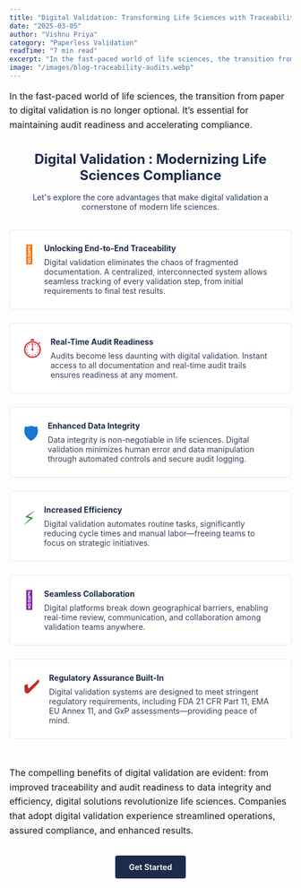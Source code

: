 ```yaml
---
title: "Digital Validation: Transforming Life Sciences with Traceability & Audits"
date: "2025-03-05"
author: "Vishnu Priya"
category: "Paperless Validation"
readTime: "7 min read"
excerpt: "In the fast-paced world of life sciences, the transition from paper to digital validation is no longer optional. It’s essential for maintaining audit readiness."
image: "/images/blog-traceability-audits.webp"
---
```


<p style="font-size:1rem; line-height:1.6; margin-bottom:2rem;">
In the fast-paced world of life sciences, the transition from paper to digital validation is no longer optional. It’s essential for maintaining audit readiness and accelerating compliance.
</p>

<h2 style="font-size:1.5rem; color:#1c2b4a; text-align:center; margin-bottom:1rem;">
Digital Validation : Modernizing Life Sciences Compliance
</h2>
<p style="text-align:center; color:#475569; margin-bottom:2rem; font-weight:500;">
Let's explore the core advantages that make digital validation a cornerstone of modern life sciences.
</p>

<div style="display:grid; grid-template-columns:repeat(auto-fit,minmax(250px,1fr)); gap:1.5rem; margin-bottom:3rem;">
  <div style="padding:1.5rem; border:1px solid #e2e8f0; border-radius:8px; display:flex; align-items:flex-start; background:#ffffff;">
    <span style="font-size:2rem; color:#ff6f00; margin-right:1rem;">🔗</span>
    <div>
      <h4 style="margin:0 0 0.5rem; color:#1c2b4a;">Unlocking End-to-End Traceability</h4>
      <p style="margin:0; color:#334155;">
        Digital validation eliminates the chaos of fragmented documentation. A centralized, interconnected system allows seamless tracking of every validation step, from initial requirements to final test results.
      </p>
    </div>
  </div>
  <div style="padding:1.5rem; border:1px solid #e2e8f0; border-radius:8px; display:flex; align-items:flex-start; background:#ffffff;">
    <span style="font-size:2rem; color:#d32f2f; margin-right:1rem;">⏱️</span>
    <div>
      <h4 style="margin:0 0 0.5rem; color:#1c2b4a;">Real-Time Audit Readiness</h4>
      <p style="margin:0; color:#334155;">
        Audits become less daunting with digital validation. Instant access to all documentation and real-time audit trails ensures readiness at any moment.
      </p>
    </div>
  </div>
  <div style="padding:1.5rem; border:1px solid #e2e8f0; border-radius:8px; display:flex; align-items:flex-start; background:#ffffff;">
    <span style="font-size:2rem; color:#1976d2; margin-right:1rem;">🛡️</span>
    <div>
      <h4 style="margin:0 0 0.5rem; color:#1c2b4a;">Enhanced Data Integrity</h4>
      <p style="margin:0; color:#334155;">
        Data integrity is non-negotiable in life sciences. Digital validation minimizes human error and data manipulation through automated controls and secure audit logging.
      </p>
    </div>
  </div>
  <div style="padding:1.5rem; border:1px solid #e2e8f0; border-radius:8px; display:flex; align-items:flex-start; background:#ffffff;">
    <span style="font-size:2rem; color:#388e3c; margin-right:1rem;">⚡</span>
    <div>
      <h4 style="margin:0 0 0.5rem; color:#1c2b4a;">Increased Efficiency</h4>
      <p style="margin:0; color:#334155;">
        Digital validation automates routine tasks, significantly reducing cycle times and manual labor—freeing teams to focus on strategic initiatives.
      </p>
    </div>
  </div>
  <div style="padding:1.5rem; border:1px solid #e2e8f0; border-radius:8px; display:flex; align-items:flex-start; background:#ffffff;">
    <span style="font-size:2rem; color:#7b1fa2; margin-right:1rem;">🤝</span>
    <div>
      <h4 style="margin:0 0 0.5rem; color:#1c2b4a;">Seamless Collaboration</h4>
      <p style="margin:0; color:#334155;">
        Digital platforms break down geographical barriers, enabling real-time review, communication, and collaboration among validation teams anywhere.
      </p>
    </div>
  </div>
  <div style="padding:1.5rem; border:1px solid #e2e8f0; border-radius:8px; display:flex; align-items:flex-start; background:#ffffff;">
    <span style="font-size:2rem; color:#c62828; margin-right:1rem;">✔️</span>
    <div>
      <h4 style="margin:0 0 0.5rem; color:#1c2b4a;">Regulatory Assurance Built-In</h4>
      <p style="margin:0; color:#334155;">
        Digital validation systems are designed to meet stringent regulatory requirements, including FDA 21 CFR Part 11, EMA EU Annex 11, and GxP assessments—providing peace of mind.
      </p>
    </div>
  </div>
</div>

<p style="font-size:1rem; line-height:1.6; margin-bottom:2rem;">
The compelling benefits of digital validation are evident: from improved traceability and audit readiness to data integrity and efficiency, digital solutions revolutionize life sciences. Companies that adopt digital validation experience streamlined operations, assured compliance, and enhanced results.
</p>

<div style="text-align:center; margin-top:2rem;">
  <a href="/contact-us" style="display:inline-block; background:#1c2b4a; color:#ffffff; padding:0.75rem 1.5rem; border-radius:4px; text-decoration:none; font-weight:600;">
    Get Started
  </a>
</div>
